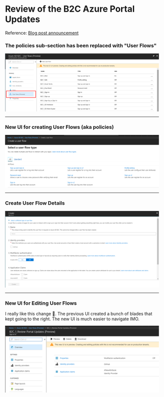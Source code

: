 # Review of the B2C Azure Portal Updates

Reference: [Blog post announcement](https://blogs.msdn.microsoft.com/azureadb2c/2018/05/07/ui-updates-for-creatingediting-policies-application-access-management-for-minors/)

### The policies sub-section has been replaced with "User Flows"

![image](images/1.png)

---

### New UI for creating User Flows (aka policies)
![image](images/2.png)

---

### Create User Flow Details

![image](images/3.png)

---

### New UI for Editing User Flows

I really like this change 🤩.  The previous UI created a bunch of blades that kept going to the right.  The new UI is much easier to navigate IMO.

![image](images/4.png)